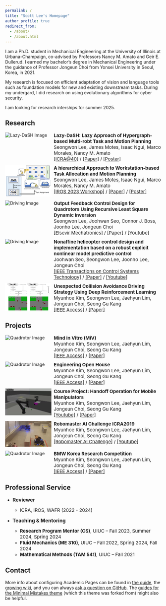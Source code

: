 ```yaml
---
permalink: /
title: "Scott Lee's Homepage"
author_profile: true
redirect_from: 
  - /about/
  - /about.html
---
```


I am a Ph.D. student in Mechanical Engineering at the University of Illinois at Urbana-Champaign, co-advised by Professors Nancy M. Amato and Geir E. Dullerud. I earned my bachelor’s degree in Mechanical Engineering under the guidance of Professor Jongeun Choi from Yonsei University in Seoul, Korea, in 2021.

My research is focused on efficient adaptation of vision and language tools such as foundation models for new and existing downstream tasks. During my undergard, I did research on using evolutionary algorithms for cyber security.


I am looking for research interships for summer 2025.

<!-- News
------  -->


Research
------
<!-- ### Lazy-DaSH -->
<div style="display: flex; flex-direction: row; align-items: flex-start; margin-bottom: 10px;">
  <div style="width: 30%; padding-right: 8px;">
    <img src="https://via.placeholder.com/150" alt="Lazy-DaSH Image" style="max-width: 100%; height: auto;">
  </div>
  <div style="width: 70%; font-size: 15px;">
    <!-- <p>This section describes Lazy-DaSH, detailing the project, its goals, and any key results or publications.</p> -->
    <strong>Lazy-DaSH: Lazy Approach of Hypergraph-based Multi-robt Task and Motion Planning</strong><br>
    Seongwon Lee, James Motes, Isaac Ngui, Marco Morales, Nancy M. Amato<br>
    <a href="https://icra40.ieee.org/">[ICRA@40]</a> / <a href="../files/ICRA@40 Lazy-DaSH Lazy Approach for Hypergraph-based Multi-robot Task and Motion Planning Final.pdf">[Paper]</a> / <a href="../files/ICRA@40_poster.pdf">[Poster]</a>
  </div>
</div>

<!-- ### Reconfigurable Factory -->
<div style="display: flex; flex-direction: row; align-items: flex-start; margin-bottom: 10px;">
  <div style="width: 30%; padding-right: 8px;">
    <img src="../images/Task_assignment.png" alt="Reconfigurable Factory Image" style="max-width: 100%; height: auto;">
  </div>
  <div style="width: 70%; font-size: 15px;">
    <!-- <p>This section describes the Reconfigurable Factory project. Include information on how it enables flexible manufacturing and any specific methodologies or technologies used.</p> -->
    <strong>A hierarchical Approach to Workstation-based Task Allocation and Motion Planning</strong><br>
    Seongwon Lee, James Motes, Isaac Ngui, Marco Morales, Nancy M. Amato<br>
    <a href="https://ieee-iros.org/">[IROS 2023 Workshop]</a> / <a href="../files/RAFF_2023_Submission.pdf">[Paper]</a> / <a href="../files/IROS2023Poster.pdf">[Poster]</a>
  </div>
</div>

<!-- ### Quadrotor -->
<div style="display: flex; flex-direction: row; align-items: flex-start; margin-bottom: 10px;">
  <div style="width: 30%; padding-right: 8px;">
    <img src="../images/quadrotor.gif" alt="Driving Image" style="max-width: 100%; height: auto;">
  </div>
  <div style="width: 70%; font-size: 15px;">
    <!-- <p>This section provides an overview of the driving research. Describe any experiments, models, or insights gained in this area.</p> -->
    <strong>Output Feedback Control Design for Quadrotors Using Recursive Least Square Dynamic Inversion</strong><br>
    Seongwon Lee, Joohwan Seo, Connor J. Boss, Joonho Lee, Jongeun Choi<br>
    <a href="https://www.sciencedirect.com/journal/mechatronics">[Elsevir Mechatronics]</a> / <a href="../files/Outputfeedbackcontroldesignforquadrotorusingrecursiveleast square dynamicinversion.pdf">[Paper]</a> / <a href="https://youtu.be/ltcx1X3WuIU">[Youtube]</a>
  </div>
</div>

<!-- ### Helicopter -->
<div style="display: flex; flex-direction: row; align-items: flex-start; margin-bottom: 10px;">
  <div style="width: 30%; padding-right: 8px;">
    <img src="../images/helicoptor.gif" alt="Driving Image" style="max-width: 100%; height: auto;">
    <!-- <video controls style="max-width: 100%; height: auto;">
      <source src="../images/helicopter.mp4" type="video/mp4">
      Your browser does not support the video tag.
    </video> -->
  </div>
  <div style="width: 70%; font-size: 15px;">
    <!-- <p>This section provides an overview of the driving research. Describe any experiments, models, or insights gained in this area.</p> -->
    <strong>Nonaffine helicopter control design and implementation based on a robust explicit nonlinear model predictive control</strong><br>
    Joohwan Seo, Seongwon Lee, Joonho Lee, Jongeun Choi<br>
    <a href="https://ieeexplore.ieee.org/xpl/RecentIssue.jsp?punumber=87">[IEEE Transactions on Control Systems Technology]</a> / <a href="../files/NonaffineHelicopterControlDesignandImplementationBasedonaRobustExplicitNonlinearModelPredictiveControl.pdf">[Paper]</a> / <a href="https://www.youtube.com/watch?v=aLQ-Ar9PMv4">[Youtube]</a>
  </div>
</div>

<!-- ### Driving -->
<div style="display: flex; flex-direction: row; align-items: flex-start; margin-bottom: 10px;">
  <div style="width: 30%; padding-right: 8px;">
    <img src="../images/autonomous_driving.gif" alt="Quadrotor Image" style="max-width: 100%; height: auto;">
  </div>
  <div style="width: 70%; font-size: 15px;">
    <!-- <p>In this section, provide details about your research on quadrotors, including any unique approaches, challenges, and achievements.</p> -->
    <strong>Unexpected Collision Avoidance Driving Strategy Using Deep Reinforcement Learning</strong><br>
    Myunhoe Kim, Seongwon Lee, Jaehyun Lim, Jongeun Choi, Seong Gu Kang<br>
    <a href="https://ieeexplore.ieee.org/xpl/RecentIssue.jsp?punumber=6287639">[IEEE Access]</a> / <a href="../files/UnexpectedCollisionAvoidanceDrivingStrategyUsingDeepReinforcementLearning.pdf">[Paper]</a> 
  </div>
</div>



Projects
------

<!-- ### Driving -->
<div style="display: flex; flex-direction: row; align-items: flex-start; margin-bottom: 10px;">
  <div style="width: 30%; padding-right: 8px;">
    <img src="../images/MiV.png" alt="Quadrotor Image" style="max-width: 100%; height: auto;">
  </div>
  <div style="width: 70%; font-size: 15px;">
    <!-- <p>In this section, provide details about your research on quadrotors, including any unique approaches, challenges, and achievements.</p> -->
    <strong>Mind in Vitro (MiV)</strong><br>
    Myunhoe Kim, Seongwon Lee, Jaehyun Lim, Jongeun Choi, Seong Gu Kang<br>
    <a href="https://ieeexplore.ieee.org/xpl/RecentIssue.jsp?punumber=6287639">[IEEE Access]</a> / <a href="https://icra40.ieee.org/">[Paper]</a> 
  </div>
</div>

<!-- ### Driving -->
<div style="display: flex; flex-direction: row; align-items: flex-start; margin-bottom: 10px;">
  <div style="width: 30%; padding-right: 8px;">
    <img src="../images/EOH.gif" alt="Quadrotor Image" style="max-width: 100%; height: auto;">
  </div>
  <div style="width: 70%; font-size: 15px;">
    <!-- <p>In this section, provide details about your research on quadrotors, including any unique approaches, challenges, and achievements.</p> -->
    <strong>Engineering Open House</strong><br>
    Myunhoe Kim, Seongwon Lee, Jaehyun Lim, Jongeun Choi, Seong Gu Kang<br>
    <a href="https://ieeexplore.ieee.org/xpl/RecentIssue.jsp?punumber=6287639">[IEEE Access]</a> / <a href="https://icra40.ieee.org/">[Paper]</a> 
  </div>
</div>


<!-- ### Driving -->
<div style="display: flex; flex-direction: row; align-items: flex-start; margin-bottom: 10px;">
  <div style="width: 30%; padding-right: 8px;">
    <img src="../images/ECE470.gif" alt="Quadrotor Image" style="max-width: 100%; height: auto;">
  </div>
  <div style="width: 70%; font-size: 15px;">
    <!-- <p>In this section, provide details about your research on quadrotors, including any unique approaches, challenges, and achievements.</p> -->
    <strong>Course Project: Handoff Operation for Mobile Manipulators</strong><br>
    Myunhoe Kim, Seongwon Lee, Jaehyun Lim, Jongeun Choi, Seong Gu Kang<br>
    <a href="https://youtu.be/vK7W6ffZrBM">[Youtube]</a> / <a href="https://icra40.ieee.org/">[Paper]</a> 
  </div>
</div>


<!-- ### Driving -->
<div style="display: flex; flex-direction: row; align-items: flex-start; margin-bottom: 10px;">
  <div style="width: 30%; padding-right: 8px;">
    <img src="../images/Robomaster.gif" alt="Quadrotor Image" style="max-width: 100%; height: auto;">
  </div>
  <div style="width: 70%; font-size: 15px;">
    <!-- <p>In this section, provide details about your research on quadrotors, including any unique approaches, challenges, and achievements.</p> -->
    <strong>Robomaster AI Challenge ICRA2019</strong><br>
    Myunhoe Kim, Seongwon Lee, Jaehyun Lim, Jongeun Choi, Seong Gu Kang<br>
    <a href="https://www.robomaster.com/en-US">[Robomaster AI Challenge]</a> / <a href="https://www.youtube.com/watch?v=oJdBfSafWjM">[Youtube]</a> 
  </div>
</div>

<!-- ### Driving -->
<div style="display: flex; flex-direction: row; align-items: flex-start; margin-bottom: 10px;">
  <div style="width: 30%; padding-right: 8px;">
    <img src="https://via.placeholder.com/150" alt="Quadrotor Image" style="max-width: 100%; height: auto;">
  </div>
  <div style="width: 70%; font-size: 15px;">
    <!-- <p>In this section, provide details about your research on quadrotors, including any unique approaches, challenges, and achievements.</p> -->
    <strong>BMW Korea Research Competition</strong><br>
    Myunhoe Kim, Seongwon Lee, Jaehyun Lim, Jongeun Choi, Seong Gu Kang<br>
    <a href="https://ieeexplore.ieee.org/xpl/RecentIssue.jsp?punumber=6287639">[IEEE Access]</a> / <a href="https://icra40.ieee.org/">[Paper]</a> 
  </div>
</div>




<!-- Experience
------ -->


Professional Service
------
- <span style="font-size: 16px;">**Reviewer**</span>
  - <span style="font-size: 15px;">ICRA, IROS, WAFR (2022 - 2024)</span>

- <span style="font-size: 16px;">**Teaching & Mentoring**</span>
  - <span style="font-size: 15px;">**Research Program Mentor (CS)**, UIUC – Fall 2023, Summer 2024, Spring 2024</span>
  - <span style="font-size: 15px;">**Fluid Mechanics (ME 310)**, UIUC – Fall 2022, Spring 2024, Fall 2024</span>
  - <span style="font-size: 15px;">**Mathematical Methods (TAM 541)**, UIUC – Fall 2021</span>

Contact
------ 
More info about configuring Academic Pages can be found in [the guide](https://academicpages.github.io/markdown/), the [growing wiki](https://github.com/academicpages/academicpages.github.io/wiki), and you can always [ask a question on GitHub](https://github.com/academicpages/academicpages.github.io/discussions). The [guides for the Minimal Mistakes theme](https://mmistakes.github.io/minimal-mistakes/docs/configuration/) (which this theme was forked from) might also be helpful.
